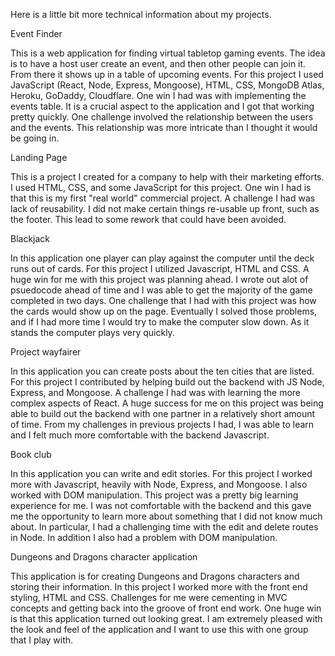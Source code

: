 Here is a little bit more technical information about my projects.

Event Finder

This is a web application for finding virtual tabletop gaming events. The idea is to have a host user create an event, and then other people can join it. From there it shows up in a table of upcoming events.
For this project I used JavaScript (React, Node, Express, Mongoose), HTML, CSS, MongoDB Atlas, Heroku, GoDaddy, Cloudflare. 
One win I had was with implementing the events table. It is a crucial aspect to the application and I got that working pretty quickly.
One challenge involved the relationship between the users and the events. This relationship was more intricate than I thought it would be going in.

Landing Page

This is a project I created for a company to help with their marketing efforts. 
I used HTML, CSS, and some JavaScript for this project. 
One win I had is that this is my first "real world" commercial project.
A challenge I had was lack of reusability. I did not make certain things re-usable up front, such as the footer. This lead to some rework that could have been avoided. 

Blackjack

In this application one player can play against the computer until the deck runs out of cards.
For this project I utilized Javascript, HTML and CSS. 
A huge win for me with this project was planning ahead. I wrote out alot of psuedocode ahead of time and I was able to get the majority of the game completed in two days.
One challenge that I had with this project was how the cards would show up on the page. Eventually I solved those problems, and if I had more time I would try to make the computer slow down. As it stands the computer plays very quickly.

Project wayfairer

In this application you can create posts about the ten cities that are listed.
For this project I contributed by helping build out the backend with JS Node, Express, and Mongoose. 
A challenge I had was with learning the more complex aspects of React.
A huge success for me on this project was being able to build out the backend with one partner in a relatively short amount of time. From my challenges in previous projects I had, I was able to learn and I felt much more comfortable with the backend Javascript. 

Book club

In this application you can write and edit stories. 
For this project I worked more with Javascript, heavily with Node, Express, and Mongoose. I also worked with DOM manipulation.
This project was a pretty big learning experience for me. I was not comfortable with the backend and this gave me the opportunity to learn more about something that I did not know much about. In particular, I had a challenging time with the edit and delete routes in Node. In addition I also had a problem with DOM manipulation. 

Dungeons and Dragons character application

This application is for creating Dungeons and Dragons characters and storing their information.
In this project I worked more with the front end styling, HTML and CSS. 
Challenges for me were cementing in MVC concepts and getting back into the groove of front end work.
One huge win is that this application turned out looking great. I am extremely pleased with the look and feel of the application and I want to use this with one group that I play with.
